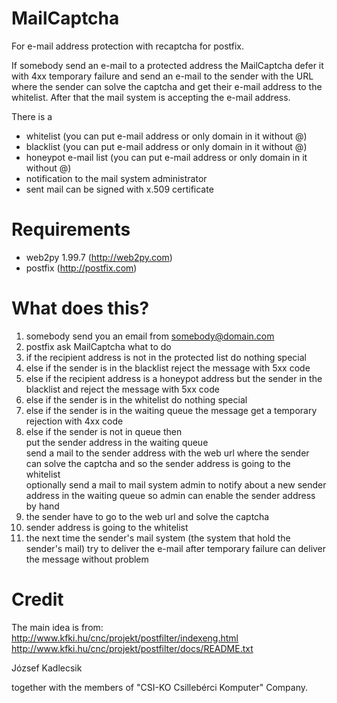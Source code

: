 MailCaptcha
===========

For e-mail address protection with recaptcha for postfix.

If somebody send an e-mail to a protected address the MailCaptcha
defer it with 4xx temporary failure and send an e-mail to the
sender with the URL where the sender can solve the captcha and get
their e-mail address to the whitelist. After that the mail system
is accepting the e-mail address.

There is a
* whitelist (you can put e-mail address or only domain in it without @)
* blacklist (you can put e-mail address or only domain in it without @)
* honeypot e-mail list (you can put e-mail address or only domain in it without @)
* notification to the mail system administrator
* sent mail can be signed with x.509 certificate

Requirements
============

* web2py 1.99.7 (http://web2py.com)
* postfix (http://postfix.com)

What does this?
===============

1. somebody send you an email from somebody@domain.com
2. postfix ask MailCaptcha what to do
 1. if the recipient address is not in the protected list do nothing special
 2. else if the sender is in the blacklist reject the message with 5xx code
 3. else if the recipient address is a honeypot address but the sender in the blacklist and reject the message with 5xx code
 4. else if the sender is in the whitelist do nothing special
 5. else if the sender is in the waiting queue the message get a temporary rejection with 4xx code
 6. else if the sender is not in queue then
   <br>put the sender address in the waiting queue
   <br>send a mail to the sender address with the web url where the sender can solve the captcha and so the sender address is going to the whitelist
   <br>optionally send a mail to mail system admin to notify about a new sender address in the waiting queue so admin can enable the sender address by hand
3. the sender have to go to the web url and solve the captcha
4. sender address is going to the whitelist
5. the next time the sender's mail system (the system that hold the sender's mail) try to deliver the e-mail after temporary failure can deliver the message without problem

 

Credit
======

The main idea is from:
 http://www.kfki.hu/cnc/projekt/postfilter/indexeng.html
 http://www.kfki.hu/cnc/projekt/postfilter/docs/README.txt

 József Kadlecsik

 together with the members of "CSI-KO Csillebérci Komputer" Company.